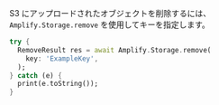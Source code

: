 S3 にアップロードされたオブジェクトを削除するには、 `Amplify.Storage.remove` を使用してキーを指定します。

```dart
try {
  RemoveResult res = await Amplify.Storage.remove(
    key: 'ExampleKey',
  );
} catch (e) {
  print(e.toString());
}
```